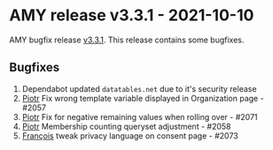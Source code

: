 # AMY release v3.3.1 - 2021-10-10

AMY bugfix release [v3.3.1][]. This release contains some bugfixes.


## Bugfixes

1. Dependabot updated `datatables.net` due to it's security release
2. [Piotr][] Fix wrong template variable displayed in Organization page - #2057
3. [Piotr][] Fix for negative remaining values when rolling over - #2071
4. [Piotr][] Membership counting queryset adjustment - #2058
5. [François][]  tweak privacy language on consent page - #2073


[v3.3.1]: https://github.com/carpentries/amy/milestone/84
[Piotr]: https://github.com/pbanaszkiewicz
[François]: https://github.com/fmichonneau
